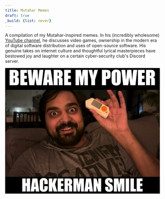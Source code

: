 ```yaml
---
title: Mutahar Memes
draft: true
_build: {list: never}
---
```

A compilation of my Mutahar-inspired memes. In his (incredibly wholesome) [YouTube channel](https://www.youtube.com/@SomeOrdinaryGamers), he discusses video games, ownership in the modern era of digital software distribution and uses of open-source software. His genuine takes on internet culture and thoughtful lyrical masterpieces have bestowed joy and laughter on a certain cyber-security club's Discord server.

![BEWARE MY POWER HACKER-MAN SMILE](hackerman_smile.jpg "Based on the thumbnail of [I Did Something Illegal…](https://youtu.be/KzqgD1O79gU)")

<!-- ![](mutahar_glare.jpg "Based on the thumbnail of [The Terrible Suicide Squad Game FAILED...](https://youtu.be/wJZbx3muGTA)") -->